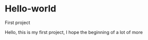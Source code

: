 # Hello-world
First project

Hello, this is my first project, I hope the beginning of a lot of more
